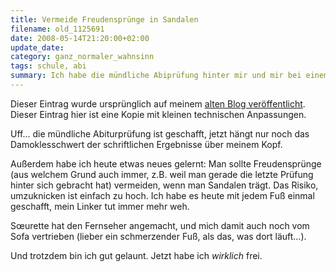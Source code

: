 ```yaml
---
title: Vermeide Freudensprünge in Sandalen
filename: old_1125691
date: 2008-05-14T21:20:00+02:00
update_date:
category: ganz_normaler_wahnsinn
tags: schule, abi
summary: Ich habe die mündliche Abiprüfung hinter mir und mir bei einem Freudensprung den Fuß umgeknickt.
---
```

Dieser Eintrag wurde ursprünglich auf meinem [alten Blog veröffentlicht](https://stu.blogger.de/stories/1125691/). Dieser Eintrag hier ist eine Kopie mit kleinen technischen Anpassungen.

Uff… die mündliche Abiturprüfung ist geschafft, jetzt hängt nur noch das Damoklesschwert der schriftlichen Ergebnisse über meinem Kopf.

Außerdem habe ich heute etwas neues gelernt: Man sollte Freudensprünge (aus welchem Grund auch immer, z.B. weil man gerade die letzte Prüfung hinter sich gebracht hat) vermeiden, wenn man Sandalen trägt. Das Risiko, umzuknicken ist einfach zu hoch. Ich habe es heute mit jedem Fuß einmal geschafft, mein Linker tut immer mehr weh.

Sœurette hat den Fernseher angemacht, und mich damit auch noch vom Sofa vertrieben (lieber ein schmerzender Fuß, als das, was dort läuft…).

Und trotzdem bin ich gut gelaunt. Jetzt habe ich *wirklich* frei.
